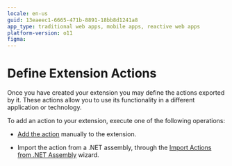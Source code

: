 ```yaml
---
locale: en-us
guid: 13eaeec1-6665-471b-8891-18bb8d1241a8
app_type: traditional web apps, mobile apps, reactive web apps
platform-version: o11
figma:
---
```


# Define Extension Actions

Once you have created your extension you may define the actions exported by it. These actions allow you to use its functionality in a different application or technology.

To add an action to your extension, execute one of the following operations:

* [Add the action](<action-add.md>) manually to the extension.

* Import the action from a .NET assembly, through the [Import Actions from .NET Assembly](<net-assembly-import-action.md>) wizard.
